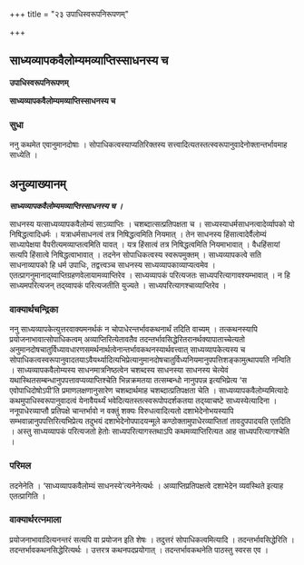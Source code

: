 +++
title = "२३ उपाधिस्वरूपनिरूपणम्"

+++


## साध्यव्यापकवैलोम्यमव्याप्तिस्साधनस्य च

**उपाधिस्वरूपनिरूपणम्**

**साध्यव्यापकवैलोम्यमव्याप्तिस्साधनस्य च**

### **सुधा**

ननु कथमेत एवानुमानदोषाः । सोपाधिकत्वस्याप्यतिरिक्तस्य सत्त्वादित्यतस्तत्स्वरूपानुवादेनोक्तान्तर्भावमाह साध्येति ।

## **अनुव्याख्यानम्**

***साध्यव्यापकवैलोम्यमव्याप्तिस्साधनस्य च ।***

साधनस्य यत्साध्यव्यापकवैलोम्यं साऽव्याप्तिः । चशब्दात्सत्प्रतिपक्षता च । साध्यस्याधर्मसाधनत्वादेर्व्यापको यो निषिद्धत्वादिधर्मः । यत्राधर्मसाधनत्वं तत्र निषिद्धत्वमिति नियमात् । तेन साधनस्य हिंसात्वादेर्वैलोम्यं साध्यापेक्षया वैपरीत्यमव्याप्तत्वमिति यावत् । यत्र हिंसात्वं तत्र निषिद्धत्वमिति नियमाभावात् । वैधहिंसायां सत्यपि हिंसात्वे निषिद्धत्वाभावात् । तदनेन सोपाधिकत्वस्य स्वरूपमुक्तम् । साध्यव्यापकत्वे सति साधनाव्यापको हि धर्म उपाधिः, तद्वत्त्वञ्च साधनस्य साध्यव्यापकाव्याप्यत्वमेव । एतत्प्रागनुमानाद्य्वाप्तिग्रहणवेलायामव्याप्तिरेव । साध्यव्यापकं परित्यजतः साध्यपरित्यागावश्यम्भावात् । न हि साध्यमपरित्यजन् तद्य्वापकं परित्यजतीति युज्यते । साध्यपरित्यागश्चाव्याप्तिरेव ।

### **वाक्यार्थचन्द्रिका**

ननु साध्यव्यापकेत्युत्तरवाक्यमनर्थकं न चोपाधेरन्तर्भावकथनार्थं तदिति वाच्यम् । तत्कथनस्यापि प्रयोजनाभावात्सोपाधिकत्वम् अव्याप्तिरित्येतावतैव तदन्तर्भावसिद्धेरितरानर्थक्यापाताच्चेत्यतो अनुमानदोषचातुर्विध्यावधारणसमर्थनार्थत्वेनान्तर्भावकथनस्यार्थवत्त्वात् साध्यव्यापकेत्यस्य च सोपाधिकत्वस्वरूपानुवादतयाऽवैयर्थ्यादित्यभिप्रेत्यानुमानदोषचातुर्विध्यनियमानुपपत्तिशङ्कामुत्थापयति नन्विति । साध्यव्यापकवैलोम्यस्य साधनमात्रनिष्ठत्वेन चशब्दस्य साधनस्या साधनस्य चेत्येवं यथास्थितसम्बन्धानुपपत्तावप्यव्याप्तिश्चेति भिन्नक्रमतया तत्सम्बन्धो नानुपपन्न इत्यभिप्रेत्य ‘स एवोपाधिदोषोऽपी’ति प्रमाणलक्षणानुसारेण चशब्दार्थमाह चशब्दात्प्रतिपक्षता चेति । साध्यव्यापकवैलोम्यमित्यादेः कथमुपाधिस्वरूपानुवादत्वं येनावैयर्थ्यं भवेदित्यतस्तत्स्वरूपोपदर्शकतया तद्य्वाचष्टे साध्यस्येत्यादिना । ननूपाधेरव्याप्तौ प्रतिपक्षे चान्तर्भावो न वक्तुं शक्यः विरुधत्वादित्यतो दशाभेदेनोभयस्यापि सम्भवान्नानुपपत्तिरित्यभिप्रेत्य तदुभयं दशाभेदेनोपपादयन्मूले कण्ठोक्तामुपाधेरव्याप्तितां तावदुपपादयति एतदिति । अस्तु साध्यव्यापकं परित्यजतो हेतोः साध्यपरित्यागस्तथाऽपि कथमव्याप्तिरित्यत आह साध्यपरित्यागश्चेति ।

### **परिमल**

तदनेनेति । ‘साध्यव्यापकवैलोम्यं साधनस्ये’त्यनेनेत्यर्थः । अव्याप्तिप्रतिपक्षत्वे दशाभेदेन व्यवस्थिते इत्याह एतत्प्रागिति ।

### **वाक्यार्थरत्नमाला**

प्रयोजनाभावादित्यनन्तरं सत्यपि वा प्रयोजन इति शेषः । तदुत्तरं सोपाधिकत्वमित्यादि । तदन्तर्भावसिद्धेरिति । तदन्तर्भावकथनसिद्धेरित्यर्थः । उत्तरत्र कथनपदप्रयोगात् । तदन्तर्भावकथनेति पाठस्तु स्वरस एव ।





